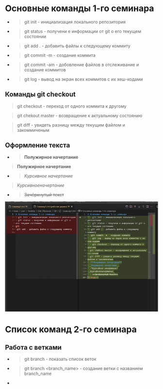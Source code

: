 # Основные команды 1-го семинара

* > git init - инициализация локального репозитория

* > git status - получени е информации от git о его текущем состоянии

* >git add . - добавить файлы к следующему коммиту

* >git commit -m - создание коммита

* >git commit -am - добовление файлов в отслеживание и создание коммитов

* > git log - вывод на экран всех коммитов с их хеш-кодами

## Команды git checkout
> git checkout - переход от одного коммита к другому

> git chekout master - возвращение к актуальному состоянию

> git diff - увидеть разницу между текущим файлом и закоммиченым
## Оформление текста
* >**Полужирное начертание**

>__Полужирное начертание__

* >*Курсивное начертание*

>_Курсивноеначертание_

* > ~~Зачёркнутый текст~~

![images](Снимок.JPG)

# Список команд 2-го семинара

## Работа с ветками
* > git branch - показать список веток

* > git branch <branch_name> - создание ветки с названием branch_name

* > 